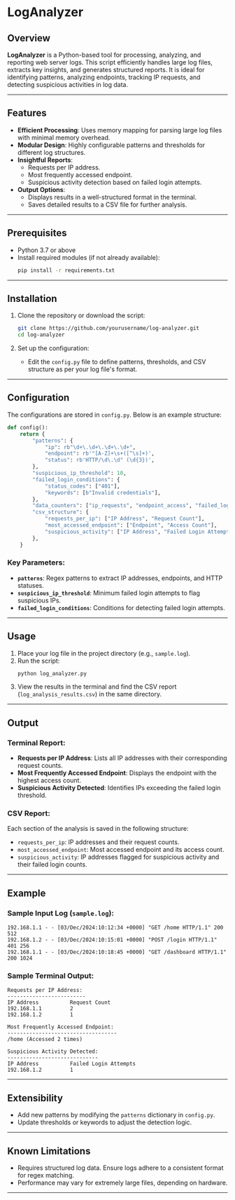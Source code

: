 # LogAnalyzer

## Overview

**LogAnalyzer** is a Python-based tool for processing, analyzing, and reporting web server logs. This script efficiently handles large log files, extracts key insights, and generates structured reports. It is ideal for identifying patterns, analyzing endpoints, tracking IP requests, and detecting suspicious activities in log data.

---

## Features

- **Efficient Processing**: Uses memory mapping for parsing large log files with minimal memory overhead.
- **Modular Design**: Highly configurable patterns and thresholds for different log structures.
- **Insightful Reports**:
  - Requests per IP address.
  - Most frequently accessed endpoint.
  - Suspicious activity detection based on failed login attempts.
- **Output Options**:
  - Displays results in a well-structured format in the terminal.
  - Saves detailed results to a CSV file for further analysis.

---

## Prerequisites

- Python 3.7 or above
- Install required modules (if not already available):  
  ```bash
  pip install -r requirements.txt
  ```

---

## Installation

1. Clone the repository or download the script:
   ```bash
   git clone https://github.com/yourusername/log-analyzer.git
   cd log-analyzer
   ```

2. Set up the configuration:
   - Edit the `config.py` file to define patterns, thresholds, and CSV structure as per your log file's format.

---

## Configuration

The configurations are stored in `config.py`. Below is an example structure:

```python
def config():
    return {
        "patterns": {
            "ip": rb"\d+\.\d+\.\d+\.\d+",
            "endpoint": rb'"[A-Z]+\s+([^\s]+)',
            "status": rb'HTTP/\d\.\d" (\d{3})',
        },
        "suspicious_ip_threshold": 10,
        "failed_login_conditions": {
            "status_codes": ["401"],
            "keywords": [b"Invalid credentials"],
        },
        "data_counters": ["ip_requests", "endpoint_access", "failed_logins"],
        "csv_structure": {
            "requests_per_ip": ["IP Address", "Request Count"],
            "most_accessed_endpoint": ["Endpoint", "Access Count"],
            "suspicious_activity": ["IP Address", "Failed Login Attempts"],
        },
    }
```

### Key Parameters:
- **`patterns`**: Regex patterns to extract IP addresses, endpoints, and HTTP statuses.
- **`suspicious_ip_threshold`**: Minimum failed login attempts to flag suspicious IPs.
- **`failed_login_conditions`**: Conditions for detecting failed login attempts.

---

## Usage

1. Place your log file in the project directory (e.g., `sample.log`).
2. Run the script:
   ```bash
   python log_analyzer.py
   ```
3. View the results in the terminal and find the CSV report (`log_analysis_results.csv`) in the same directory.

---

## Output

### Terminal Report:
- **Requests per IP Address**: Lists all IP addresses with their corresponding request counts.
- **Most Frequently Accessed Endpoint**: Displays the endpoint with the highest access count.
- **Suspicious Activity Detected**: Identifies IPs exceeding the failed login threshold.

### CSV Report:
Each section of the analysis is saved in the following structure:
- `requests_per_ip`: IP addresses and their request counts.
- `most_accessed_endpoint`: Most accessed endpoint and its access count.
- `suspicious_activity`: IP addresses flagged for suspicious activity and their failed login counts.

---

## Example

### Sample Input Log (`sample.log`):
```
192.168.1.1 - - [03/Dec/2024:10:12:34 +0000] "GET /home HTTP/1.1" 200 512
192.168.1.2 - - [03/Dec/2024:10:15:01 +0000] "POST /login HTTP/1.1" 401 256
192.168.1.1 - - [03/Dec/2024:10:18:45 +0000] "GET /dashboard HTTP/1.1" 200 1024
```

### Sample Terminal Output:
```
Requests per IP Address:
-------------------------
IP Address          Request Count
192.168.1.1         2
192.168.1.2         1

Most Frequently Accessed Endpoint:
-----------------------------------
/home (Accessed 2 times)

Suspicious Activity Detected:
-----------------------------
IP Address          Failed Login Attempts
192.168.1.2         1
```

---

## Extensibility

- Add new patterns by modifying the `patterns` dictionary in `config.py`.
- Update thresholds or keywords to adjust the detection logic.

---

## Known Limitations

- Requires structured log data. Ensure logs adhere to a consistent format for regex matching.
- Performance may vary for extremely large files, depending on hardware.

---
